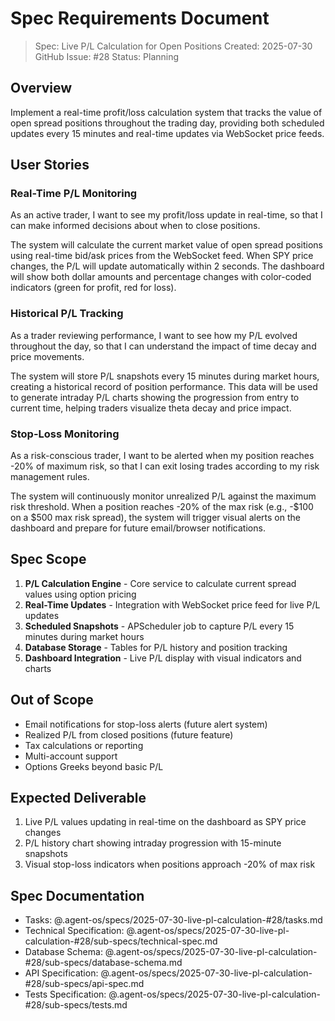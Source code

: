 # Spec Requirements Document

> Spec: Live P/L Calculation for Open Positions
> Created: 2025-07-30
> GitHub Issue: #28
> Status: Planning

## Overview

Implement a real-time profit/loss calculation system that tracks the value of open spread positions throughout the trading day, providing both scheduled updates every 15 minutes and real-time updates via WebSocket price feeds.

## User Stories

### Real-Time P/L Monitoring

As an active trader, I want to see my profit/loss update in real-time, so that I can make informed decisions about when to close positions.

The system will calculate the current market value of open spread positions using real-time bid/ask prices from the WebSocket feed. When SPY price changes, the P/L will update automatically within 2 seconds. The dashboard will show both dollar amounts and percentage changes with color-coded indicators (green for profit, red for loss).

### Historical P/L Tracking

As a trader reviewing performance, I want to see how my P/L evolved throughout the day, so that I can understand the impact of time decay and price movements.

The system will store P/L snapshots every 15 minutes during market hours, creating a historical record of position performance. This data will be used to generate intraday P/L charts showing the progression from entry to current time, helping traders visualize theta decay and price impact.

### Stop-Loss Monitoring

As a risk-conscious trader, I want to be alerted when my position reaches -20% of maximum risk, so that I can exit losing trades according to my risk management rules.

The system will continuously monitor unrealized P/L against the maximum risk threshold. When a position reaches -20% of the max risk (e.g., -$100 on a $500 max risk spread), the system will trigger visual alerts on the dashboard and prepare for future email/browser notifications.

## Spec Scope

1. **P/L Calculation Engine** - Core service to calculate current spread values using option pricing
2. **Real-Time Updates** - Integration with WebSocket price feed for live P/L updates
3. **Scheduled Snapshots** - APScheduler job to capture P/L every 15 minutes during market hours
4. **Database Storage** - Tables for P/L history and position tracking
5. **Dashboard Integration** - Live P/L display with visual indicators and charts

## Out of Scope

- Email notifications for stop-loss alerts (future alert system)
- Realized P/L from closed positions (future feature)
- Tax calculations or reporting
- Multi-account support
- Options Greeks beyond basic P/L

## Expected Deliverable

1. Live P/L values updating in real-time on the dashboard as SPY price changes
2. P/L history chart showing intraday progression with 15-minute snapshots
3. Visual stop-loss indicators when positions approach -20% of max risk

## Spec Documentation

- Tasks: @.agent-os/specs/2025-07-30-live-pl-calculation-#28/tasks.md
- Technical Specification: @.agent-os/specs/2025-07-30-live-pl-calculation-#28/sub-specs/technical-spec.md
- Database Schema: @.agent-os/specs/2025-07-30-live-pl-calculation-#28/sub-specs/database-schema.md
- API Specification: @.agent-os/specs/2025-07-30-live-pl-calculation-#28/sub-specs/api-spec.md
- Tests Specification: @.agent-os/specs/2025-07-30-live-pl-calculation-#28/sub-specs/tests.md